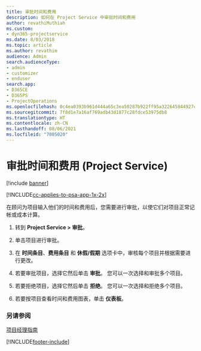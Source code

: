 ```yaml
---
title: 审批时间和费用
description: 如何在 Project Service 中审批时间和费用
author: revathiMuthiah
ms.custom:
- dyn365-projectservice
ms.date: 8/03/2018
ms.topic: article
ms.author: revathim
audience: Admin
search.audienceType:
- admin
- customizer
- enduser
search.app:
- D365CE
- D365PS
- ProjectOperations
ms.openlocfilehash: 0c4ea0393b961d444a65c3ea50287b922ff95a322645844927ce9379fdb7e6b1
ms.sourcegitcommit: 7f8d1e7a16af769adb43d1877c28fdce53975db8
ms.translationtype: HT
ms.contentlocale: zh-CN
ms.lasthandoff: 08/06/2021
ms.locfileid: "7005020"
---
```

# <a name="approve-time-and-expenses-project-service"></a>审批时间和费用 (Project Service)

[!include [banner](../includes/psa-now-project-operations.md)]

[!INCLUDE[cc-applies-to-psa-app-1x-2x](../includes/cc-applies-to-psa-app-1x-2x.md)]

在顾问为项目输入他们的时间和费用后，您需要进行审批，以使它们对项目正常记帐或成本计算。  
  
1.  转到 **Project Service > 审批**。  
  
2.  单击项目进行审批。  
  
3.  在 **时间条目**、**费用条目** 和 **休假/假期** 选项卡中，审核每个项目并根据需要进行更改。  
  
4.  若要审批项目，选择它然后单击 **审批**。 您可以一次选择和审批多个项目。  
  
5.  若要拒绝项目，选择它然后单击 **拒绝**。 您可以一次选择和拒绝多个项目。  
  
6.  若要按项目查看时间和费用图表，单击 **仪表板**。  
  
### <a name="see-also"></a>另请参阅  
 [项目经理指南](../psa/project-manager-guide.md)


[!INCLUDE[footer-include](../includes/footer-banner.md)]